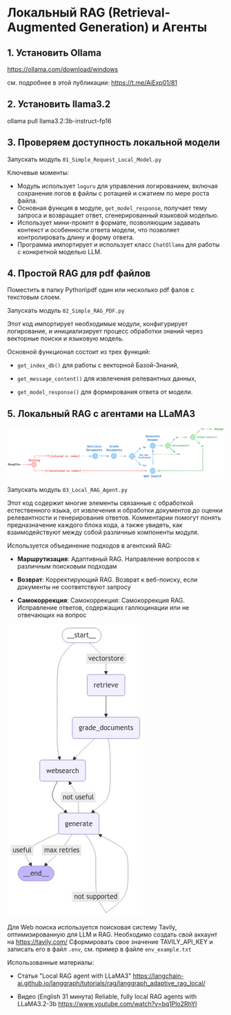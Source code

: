 # Локальный RAG (Retrieval-Augmented Generation) и Агенты  


## 1. Установить Ollama
https://ollama.com/download/windows

см. подробнее в этой публикации: https://t.me/AiExp01/81

## 2. Установить llama3.2
ollama pull llama3.2:3b-instruct-fp16 

## 3. Проверяем доступность локальной модели

Запускать модуль `01_Simple_Request_Local_Model.py`

Ключевые моменты:
- Модуль использует `loguru` для управления логированием, включая сохранение логов в файлы с ротацией и сжатием 
по мере роста файла.
- Основная функция в модуле, `get_model_response`, получает тему запроса и возвращает ответ, сгенерированный 
языковой моделью.
- Использует мини-промпт в формате, позволяющим задавать контекст и особенности ответа модели, что позволяет 
контролировать длину и форму ответа.
- Программа импортирует и использует класс `ChatOllama` для работы с конкретной моделью LLM.

## 4. Простой RAG для pdf файлов
Поместить в папку Python\pdf один или несколько pdf фалов с текстовым слоем.

Запускать модуль `02_Simple_RAG_PDF.py`

Этот код импортирует необходимые модули, конфигурирует логирование, и инициализирует процесс обработки знаний 
через векторные поиски и языковую модель. 

Основной функционал состоит из трех функций: 
* `get_index_db()` для работы с векторной Базой-Знаний, 

* `get_message_content()` для извлечения релевантных данных,

* `get_model_response()` для формирования ответа от модели.

## 5. Локальный RAG с агентами на LLaMA3
![](Local_RAG_Agent.png)

Запускать модуль `03_Local_RAG_Agent.py`

Этот код содержит многие элементы связанные с обработкой естественного языка, 
от извлечения и обработки документов до оценки релевантности и генерирования ответов. 
Комментарии помогут понять предназначение каждого блока кода, а также увидеть, 
как взаимодействуют между собой различные компоненты модуля.

Используется объединение подходов в агентский RAG:

* **Маршрутизация**: Адаптивный RAG. Направление вопросов к различным поисковым подходам

* **Возврат**: Корректирующий RAG. Возврат к веб-поиску, если документы не соответствуют запросу

* **Самокоррекция**: Самокоррекция: Самокоррекция RAG. Исправление ответов, содержащих галлюцинации или не отвечающих на вопрос

![](graph_image.png)

Для Web поиска используется поисковая систему Tavily, оптимизированную для LLM и RAG.
Необходимо создать свой аккаунт на https://tavily.com/
Сформировать свое значение TAVILY_API_KEY и записать его в файл `.env`, см. пример в файле `env_example.txt`

Использованные материалы:

* Статья "Local RAG agent with LLaMA3" https://langchain-ai.github.io/langgraph/tutorials/rag/langgraph_adaptive_rag_local/

* Видео (English 31 минута) Reliable, fully local RAG agents with LLaMA3.2-3b https://www.youtube.com/watch?v=bq1Plo2RhYI